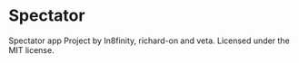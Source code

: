 # Spectator
Spectator app
Project by In8finity, richard-on and veta.
Licensed under the MIT license.
